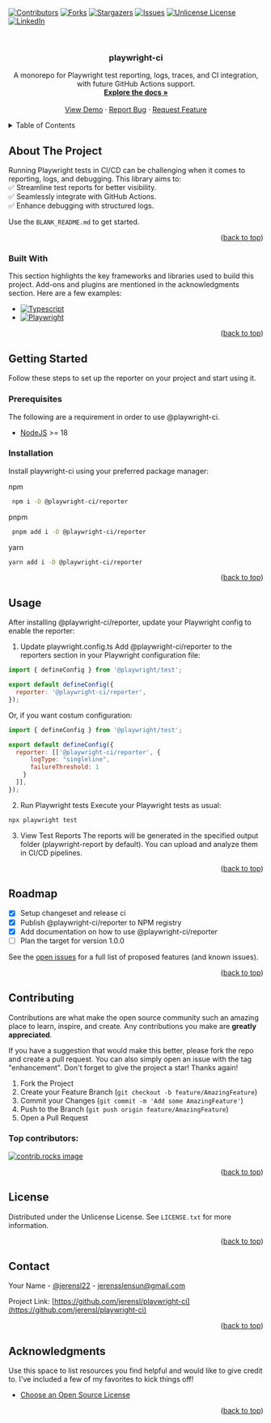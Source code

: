 <!-- Improved compatibility of back to top link: See: https://github.com/jerensl/playwright-ci/pull/73 -->
<a id="readme-top"></a>

<!-- PROJECT SHIELDS -->
[![Contributors][contributors-shield]][contributors-url]
[![Forks][forks-shield]][forks-url]
[![Stargazers][stars-shield]][stars-url]
[![Issues][issues-shield]][issues-url]
[![Unlicense License][license-shield]][license-url]
[![LinkedIn][linkedin-shield]][linkedin-url]



<!-- PROJECT LOGO -->
<br />
<div align="center">
  <h3 align="center">playwright-ci</h3>

  <p align="center">
    A monorepo for Playwright test reporting, logs, traces, and CI integration, with future GitHub Actions support.
    <br />
    <a href="https://github.com/jerensl/playwright-ci"><strong>Explore the docs »</strong></a>
    <br />
    <br />
    <a href="https://github.com/jerensl/playwright-ci">View Demo</a>
    &middot;
    <a href="https://github.com/jerensl/playwright-ci/issues/new?labels=bug&template=bug-report---.md">Report Bug</a>
    &middot;
    <a href="https://github.com/jerensl/playwright-ci/issues/new?labels=enhancement&template=feature-request---.md">Request Feature</a>
  </p>
</div>



<!-- TABLE OF CONTENTS -->
<details>
  <summary>Table of Contents</summary>
  <ol>
    <li>
      <a href="#about-the-project">About The Project</a>
      <ul>
        <li><a href="#built-with">Built With</a></li>
      </ul>
    </li>
    <li>
      <a href="#getting-started">Getting Started</a>
      <ul>
        <li><a href="#prerequisites">Prerequisites</a></li>
        <li><a href="#installation">Installation</a></li>
      </ul>
    </li>
    <li><a href="#usage">Usage</a></li>
    <li><a href="#roadmap">Roadmap</a></li>
    <li><a href="#contributing">Contributing</a></li>
    <li><a href="#license">License</a></li>
    <li><a href="#contact">Contact</a></li>
    <li><a href="#acknowledgments">Acknowledgments</a></li>
  </ol>
</details>



<!-- ABOUT THE PROJECT -->
## About The Project

Running Playwright tests in CI/CD can be challenging when it comes to reporting, logs, and debugging. This library aims to:   
✅ Streamline test reports for better visibility.   
✅ Seamlessly integrate with GitHub Actions.    
✅ Enhance debugging with structured logs.    

Use the `BLANK_README.md` to get started.

<p align="right">(<a href="#readme-top">back to top</a>)</p>



### Built With

This section highlights the key frameworks and libraries used to build this project. Add-ons and plugins are mentioned in the acknowledgments section. Here are a few examples:


* [![Typescript][Typescript.org]][Typescript-url]
* [![Playwright][Playwright.dev]][Playwright-url]

<p align="right">(<a href="#readme-top">back to top</a>)</p>



<!-- GETTING STARTED -->
## Getting Started

Follow these steps to set up the reporter on your project and start using it.

### Prerequisites

The following are a requirement in order to use @playwright-ci.  
  - [NodeJS](https://nodejs.org/en) >= 18

### Installation

Install playwright-ci using your preferred package manager:   

npm   
  ```sh
   npm i -D @playwright-ci/reporter
   ```
pnpm   
  ```sh
   pnpm add i -D @playwright-ci/reporter
   ```
yarn   
  ```sh
  yarn add i -D @playwright-ci/reporter
   ```

<p align="right">(<a href="#readme-top">back to top</a>)</p>



<!-- USAGE EXAMPLES -->
## Usage

After installing @playwright-ci/reporter, update your Playwright config to enable the reporter:

1. Update playwright.config.ts
  Add @playwright-ci/reporter to the reporters section in your Playwright configuration file:
  ```js
  import { defineConfig } from '@playwright/test';

  export default defineConfig({
    reporter: '@playwright-ci/reporter',
  });
  ```   
  Or, if you want costum configuration:
  ```js
  import { defineConfig } from '@playwright/test';

  export default defineConfig({
    reporter: [['@playwright-ci/reporter', {  
        logType: "singleline",
        failureThreshold: 1
      }
    ]],
  });
  ```
2. Run Playwright tests
  Execute your Playwright tests as usual:
  ```sh
  npx playwright test
  ```   
3. View Test Reports
  The reports will be generated in the specified output folder (playwright-report by default). You can upload and analyze them in CI/CD pipelines.

<p align="right">(<a href="#readme-top">back to top</a>)</p>



<!-- ROADMAP -->
## Roadmap

- [x] Setup changeset and release ci 
- [x] Publish @playwright-ci/reporter to NPM registry 
- [x] Add documentation on how to use @playwright-ci/reporter
- [ ] Plan the target for version 1.0.0 

See the [open issues](https://github.com/jerensl/playwright-ci/issues) for a full list of proposed features (and known issues).

<p align="right">(<a href="#readme-top">back to top</a>)</p>



<!-- CONTRIBUTING -->
## Contributing

Contributions are what make the open source community such an amazing place to learn, inspire, and create. Any contributions you make are **greatly appreciated**.

If you have a suggestion that would make this better, please fork the repo and create a pull request. You can also simply open an issue with the tag "enhancement".
Don't forget to give the project a star! Thanks again!

1. Fork the Project
2. Create your Feature Branch (`git checkout -b feature/AmazingFeature`)
3. Commit your Changes (`git commit -m 'Add some AmazingFeature'`)
4. Push to the Branch (`git push origin feature/AmazingFeature`)
5. Open a Pull Request

### Top contributors:

<a href="https://github.com/jerensl/playwright-ci/graphs/contributors">
  <img src="https://contrib.rocks/image?repo=jerensl/playwright-ci" alt="contrib.rocks image" />
</a>

<p align="right">(<a href="#readme-top">back to top</a>)</p>



<!-- LICENSE -->
## License

Distributed under the Unlicense License. See `LICENSE.txt` for more information.

<p align="right">(<a href="#readme-top">back to top</a>)</p>



<!-- CONTACT -->
## Contact

Your Name - [@jerensl22](https://twitter.com/jerensl22) - jerensslensun@gmail.com

Project Link: [https://github.com/jerensl/playwright-ci](https://github.com/jerensl/playwright-ci)

<p align="right">(<a href="#readme-top">back to top</a>)</p>



<!-- ACKNOWLEDGMENTS -->
## Acknowledgments

Use this space to list resources you find helpful and would like to give credit to. I've included a few of my favorites to kick things off!

* [Choose an Open Source License](https://choosealicense.com)

<p align="right">(<a href="#readme-top">back to top</a>)</p>



<!-- MARKDOWN LINKS & IMAGES -->
<!-- https://www.markdownguide.org/basic-syntax/#reference-style-links -->
[contributors-shield]: https://img.shields.io/github/contributors/jerensl/playwright-ci.svg?style=for-the-badge
[contributors-url]: https://github.com/jerensl/playwright-ci/graphs/contributors
[forks-shield]: https://img.shields.io/github/forks/jerensl/playwright-ci.svg?style=for-the-badge
[forks-url]: https://github.com/jerensl/playwright-ci/network/members
[stars-shield]: https://img.shields.io/github/stars/jerensl/playwright-ci.svg?style=for-the-badge
[stars-url]: https://github.com/jerensl/playwright-ci/stargazers
[issues-shield]: https://img.shields.io/github/issues/jerensl/playwright-ci.svg?style=for-the-badge
[issues-url]: https://github.com/jerensl/playwright-ci/issues
[license-shield]: https://img.shields.io/github/license/jerensl/playwright-ci.svg?style=for-the-badge
[license-url]: https://github.com/jerensl/playwright-ci/blob/master/LICENSE.txt
[linkedin-shield]: https://img.shields.io/badge/-LinkedIn-black.svg?style=for-the-badge&logo=linkedin&colorB=555
[linkedin-url]: https://linkedin.com/in/jerensl
[product-screenshot]: images/screenshot.png
[Typescript.org]: https://img.shields.io/badge/Typescript-0769AD?style=for-the-badge&logo=typescript&logoColor=white
[Typescript-url]: https://www.typescriptlang.org 
[Playwright.dev]: https://img.shields.io/badge/Playwright-%23e10098?style=for-the-badge&logo=playwright&logoColor=white
[Playwright-url]: https://playwright.dev

